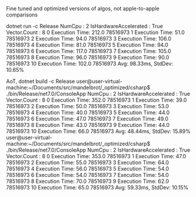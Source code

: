 Fine tuned and optimized versions of algos, not apple-to-apple comparisons

dotnet run -c Release
NumCpu : 2
IsHardwareAccelerated : True
Vector<float>.Count : 8
0        Execution Time: 212.0    78516973
1        Execution Time: 51.0     78516973
2        Execution Time: 94.0     78516973
3        Execution Time: 106.0    78516973
4        Execution Time: 81.0     78516973
5        Execution Time: 94.0     78516973
6        Execution Time: 117.0    78516973
7        Execution Time: 105.0    78516973
8        Execution Time: 96.0     78516973
9        Execution Time: 90.0     78516973
10       Execution Time: 102.0    78516973
Avg: 98.33ms, StdDev: 10.65%


AoT, dotnet build -c Release
user@user-virtual-machine:~/Documents/src/mandelbrot/_optimized/csharp$ ./bin/Release/net7.0/ConsoleApp 
NumCpu : 2
IsHardwareAccelerated : True
Vector<float>.Count : 8
0        Execution Time: 352.0    78516973
1        Execution Time: 39.0     78516973
2        Execution Time: 50.0     78516973
3        Execution Time: 53.0     78516973
4        Execution Time: 40.0     78516973
5        Execution Time: 44.0     78516973
6        Execution Time: 47.0     78516973
7        Execution Time: 49.0     78516973
8        Execution Time: 43.0     78516973
9        Execution Time: 44.0     78516973
10       Execution Time: 66.0     78516973
Avg: 48.44ms, StdDev: 15.89%
user@user-virtual-machine:~/Documents/src/mandelbrot/_optimized/csharp$ ./bin/Release/net7.0/ConsoleApp 
NumCpu : 2
IsHardwareAccelerated : True
Vector<float>.Count : 8
0        Execution Time: 353.0    78516973
1        Execution Time: 47.0     78516973
2        Execution Time: 55.0     78516973
3        Execution Time: 64.0     78516973
4        Execution Time: 56.0     78516973
5        Execution Time: 54.0     78516973
6        Execution Time: 54.0     78516973
7        Execution Time: 54.0     78516973
8        Execution Time: 70.0     78516973
9        Execution Time: 62.0     78516973
10       Execution Time: 65.0     78516973
Avg: 59.33ms, StdDev: 10.15%